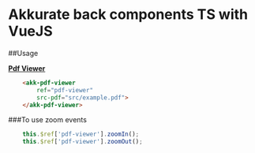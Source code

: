 # **Akkurate back components TS with VueJS**

##Usage

**<ins>Pdf Viewer</ins>**
```html
    <akk-pdf-viewer
        ref="pdf-viewer"
        src-pdf="src/example.pdf">
    </akk-pdf-viewer>
```

###To use zoom events

```js
    this.$ref['pdf-viewer'].zoomIn();
    this.$ref['pdf-viewer'].zoomOut();
```